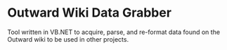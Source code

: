 # Outward Wiki Data Grabber
Tool written in VB.NET to acquire, parse, and re-format data found on the Outward wiki to be used in other projects.
